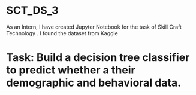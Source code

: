 # SCT_DS_3
As an Intern, I have created Jupyter Notebook for the task of Skill Craft Technology . I found the dataset from Kaggle
# Task: Build a decision tree classifier to predict whether a their demographic and behavioral data.
